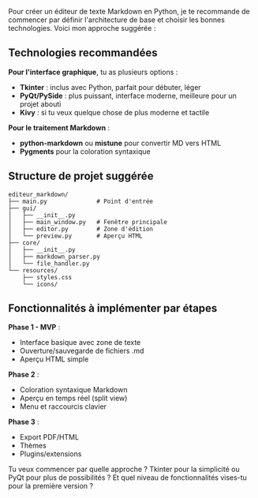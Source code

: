 Pour créer un éditeur de texte Markdown en Python, je te recommande de commencer par définir l'architecture de base et choisir les bonnes technologies. Voici mon approche suggérée :

## Technologies recommandées

**Pour l'interface graphique**, tu as plusieurs options :
- **Tkinter** : inclus avec Python, parfait pour débuter, léger
- **PyQt/PySide** : plus puissant, interface moderne, meilleure pour un projet abouti
- **Kivy** : si tu veux quelque chose de plus moderne et tactile

**Pour le traitement Markdown** :
- **python-markdown** ou **mistune** pour convertir MD vers HTML
- **Pygments** pour la coloration syntaxique

## Structure de projet suggérée

```
editeur_markdown/
├── main.py              # Point d'entrée
├── gui/
│   ├── __init__.py
│   ├── main_window.py   # Fenêtre principale
│   ├── editor.py        # Zone d'édition
│   └── preview.py       # Aperçu HTML
├── core/
│   ├── __init__.py
│   ├── markdown_parser.py
│   └── file_handler.py
└── resources/
    ├── styles.css
    └── icons/
```

## Fonctionnalités à implémenter par étapes

**Phase 1 - MVP** :
- Interface basique avec zone de texte
- Ouverture/sauvegarde de fichiers .md
- Aperçu HTML simple

**Phase 2** :
- Coloration syntaxique Markdown
- Aperçu en temps réel (split view)
- Menu et raccourcis clavier

**Phase 3** :
- Export PDF/HTML
- Thèmes
- Plugins/extensions

Tu veux commencer par quelle approche ? Tkinter pour la simplicité ou PyQt pour plus de possibilités ? Et quel niveau de fonctionnalités vises-tu pour la première version ?
